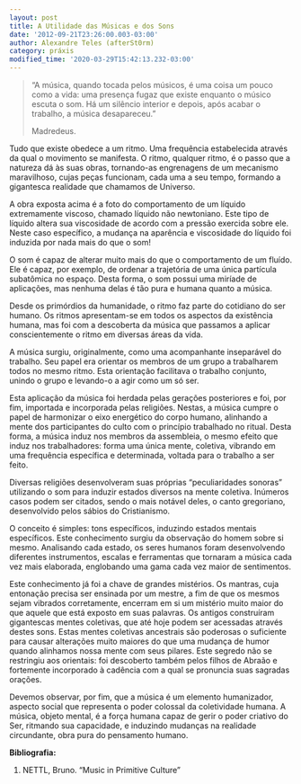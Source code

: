 ```yaml
---
layout: post
title: A Utilidade das Músicas e dos Sons
date: '2012-09-21T23:26:00.003-03:00'
author: Alexandre Teles (afterSt0rm)
category: práxis
modified_time: '2020-03-29T15:42:13.232-03:00'
---
```


> “A música, quando tocada pelos músicos, é uma coisa um pouco como a vida: uma presença fugaz que existe enquanto o músico escuta o som. Há um silêncio interior e depois, após acabar o trabalho, a música desapareceu.”
>
> Madredeus.


Tudo que existe obedece a um ritmo. Uma frequência estabelecida através da qual o movimento se manifesta. O ritmo, qualquer ritmo, é o passo que a natureza dá às suas obras, tornando-as engrenagens de um mecanismo maravilhoso, cujas peças funcionam, cada uma a seu tempo, formando a gigantesca realidade que chamamos de Universo.

A obra exposta acima é a foto do comportamento de um líquido extremamente viscoso, chamado líquido não newtoniano. Este tipo de líquido altera sua viscosidade de acordo com a pressão exercida sobre ele. Neste caso específico, a mudança na aparência e viscosidade do líquido foi induzida por nada mais do que o som!

O som é capaz de alterar muito mais do que o comportamento de um fluído. Ele é capaz, por exemplo, de ordenar a trajetória de uma única partícula subatômica no espaço. Desta forma, o som possui uma miríade de aplicações, mas nenhuma delas é tão pura e humana quanto a música.

Desde os primórdios da humanidade, o ritmo faz parte do cotidiano do ser humano. Os ritmos apresentam-se em todos os aspectos da existência humana, mas foi com a descoberta da música que passamos a aplicar conscientemente o ritmo em diversas áreas da vida.

A música surgiu, originalmente, como uma acompanhante inseparável do trabalho. Seu papel era orientar os membros de um grupo a trabalharem todos no mesmo ritmo. Esta orientação facilitava o trabalho conjunto, unindo o grupo e levando-o a agir como um só ser.

Esta aplicação da música foi herdada pelas gerações posteriores e foi, por fim, importada e incorporada pelas religiões. Nestas, a música cumpre o papel de harmonizar o eixo energético do corpo humano, alinhando a mente dos participantes do culto com o princípio trabalhado no ritual. Desta forma, a música induz nos membros da assembleia, o mesmo efeito que induz nos trabalhadores: forma uma única mente, coletiva, vibrando em uma frequência específica e determinada, voltada para o trabalho a ser feito.

Diversas religiões desenvolveram suas próprias “peculiaridades sonoras” utilizando o som para induzir estados diversos na mente coletiva. Inúmeros casos podem ser citados, sendo o mais notável deles, o canto gregoriano, desenvolvido pelos sábios do Cristianismo.

O conceito é simples: tons específicos, induzindo estados mentais específicos. Este conhecimento surgiu da observação do homem sobre si mesmo. Analisando cada estado, os seres humanos foram desenvolvendo diferentes instrumentos, escalas e ferramentas que tornaram a música cada vez mais elaborada, englobando uma gama cada vez maior de sentimentos.

Este conhecimento já foi a chave de grandes mistérios. Os mantras, cuja entonação precisa ser ensinada por um mestre, a fim de que os mesmos sejam vibrados corretamente, encerram em si um mistério muito maior do que aquele que está exposto em suas palavras. Os antigos construíram gigantescas mentes coletivas, que até hoje podem ser acessadas através destes sons.
Estas mentes coletivas ancestrais são poderosas o suficiente para causar alterações muito maiores do que uma mudança de humor quando alinhamos nossa mente com seus pilares. Este segredo não se restringiu aos orientais: foi descoberto também pelos filhos de Abraão e fortemente incorporado à cadência com a qual se pronuncia suas sagradas orações.

Devemos observar, por fim, que a música é um elemento humanizador, aspecto social que representa o poder colossal da coletividade humana. A música, objeto mental, é a força humana capaz de gerir o poder criativo do Ser, ritmando sua capacidade, e induzindo mudanças na realidade circundante, obra pura do pensamento humano.

**Bibliografia:**

1. NETTL, Bruno. “Music in Primitive Culture”